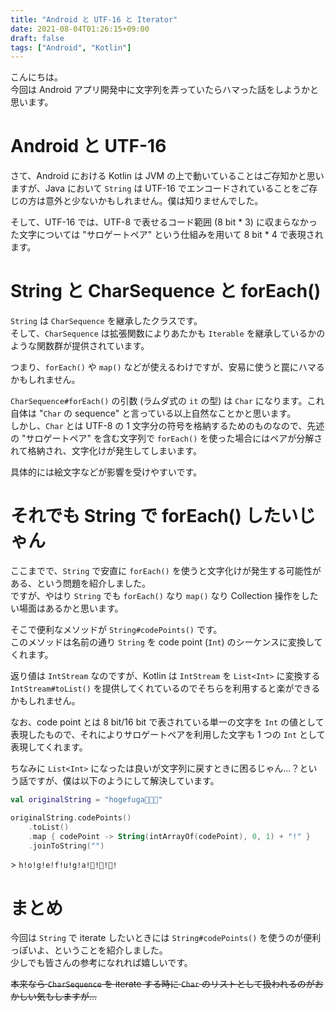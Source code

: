 ```yaml
---
title: "Android と UTF-16 と Iterator"
date: 2021-08-04T01:26:15+09:00
draft: false
tags: ["Android", "Kotlin"]
---
```


こんにちは。  
今回は Android アプリ開発中に文字列を弄っていたらハマった話をしようかと思います。

# Android と UTF-16

さて、Android における Kotlin は JVM の上で動いていることはご存知かと思いますが、Java において `String` は UTF-16 でエンコードされていることをご存じの方は意外と少ないかもしれません。僕は知りませんでした。

そして、UTF-16 では、UTF-8 で表せるコード範囲 (8 bit \* 3) に収まらなかった文字については "サロゲートペア" という仕組みを用いて 8 bit \* 4 で表現されます。

# String と CharSequence と forEach()

`String` は `CharSequence` を継承したクラスです。  
そして、`CharSequence` は拡張関数によりあたかも `Iterable` を継承しているかのような関数群が提供されています。

つまり、`forEach()` や `map()` などが使えるわけですが、安易に使うと罠にハマるかもしれません。

`CharSequence#forEach()` の引数 (ラムダ式の `it` の型) は `Char` になります。これ自体は "`Char` の sequence" と言っている以上自然なことかと思います。  
しかし、`Char` とは UTF-8 の 1 文字分の符号を格納するためのものなので、先述の "サロゲートペア" を含む文字列で `forEach()` を使った場合にはペアが分解されて格納され、文字化けが発生してしまいます。

具体的には絵文字などが影響を受けやすいです。

# それでも String で forEach() したいじゃん

ここまでで、`String` で安直に `forEach()` を使うと文字化けが発生する可能性がある、という問題を紹介しました。  
ですが、やはり `String` でも `forEach()` なり `map()` なり Collection 操作をしたい場面はあるかと思います。

そこで便利なメソッドが `String#codePoints()` です。  
このメソッドは名前の通り `String` を code point (`Int`) のシーケンスに変換してくれます。

返り値は `IntStream` なのですが、Kotlin は `IntStream` を `List<Int>` に変換する `IntStream#toList()` を提供してくれているのでそちらを利用すると楽ができるかもしれません。

なお、code point とは 8 bit/16 bit で表されている単一の文字を `Int` の値として表現したもので、それによりサロゲートペアを利用した文字も 1 つの `Int` として表現してくれます。

ちなみに `List<Int>` になったは良いが文字列に戻すときに困るじゃん…？という話ですが、僕は以下のようにして解決しています。

```kotlin
val originalString = "hogefuga🙈🙉🙊"

originalString.codePoints()
    .toList()
    .map { codePoint -> String(intArrayOf(codePoint), 0, 1) + "!" }
    .joinToString("")
```

\> `h!o!g!e!f!u!g!a!🙈!🙉!🙊!`

# まとめ

今回は `String` で iterate したいときには `String#codePoints()` を使うのが便利っぽいよ、ということを紹介しました。  
少しでも皆さんの参考になれれば嬉しいです。

~~本来なら `CharSequence` を iterate する時に `Char` のリストとして扱われるのがおかしい気もしますが…~~
